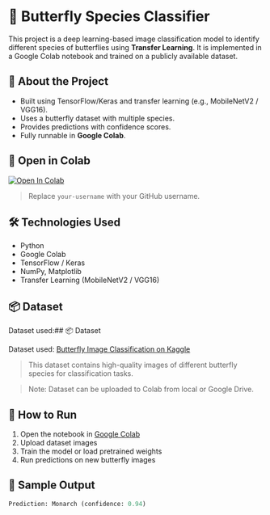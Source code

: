# 🦋 Butterfly Species Classifier

This project is a deep learning-based image classification model to identify different species of butterflies using **Transfer Learning**. It is implemented in a Google Colab notebook and trained on a publicly available dataset.

## 📁 About the Project

- Built using TensorFlow/Keras and transfer learning (e.g., MobileNetV2 / VGG16).
- Uses a butterfly dataset with multiple species.
- Provides predictions with confidence scores.
- Fully runnable in **Google Colab**.

## 🔗 Open in Colab

[![Open In Colab](https://colab.research.google.com/assets/colab-badge.svg)](https://colab.research.google.com/github/your-username/butterfly-classifier/blob/main/butterfly_classifier.ipynb)

> Replace `your-username` with your GitHub username.

## 🛠️ Technologies Used

- Python
- Google Colab
- TensorFlow / Keras
- NumPy, Matplotlib
- Transfer Learning (MobileNetV2 / VGG16)

## 📦 Dataset

Dataset used:## 📦 Dataset

Dataset used: [Butterfly Image Classification on Kaggle](https://www.kaggle.com/datasets/phucthaiiv02/butterfly-image-classification)

> This dataset contains high-quality images of different butterfly species for classification tasks.


> Note: Dataset can be uploaded to Colab from local or Google Drive.

## 🚀 How to Run

1. Open the notebook in [Google Colab](https://colab.research.google.com/)
2. Upload dataset images
3. Train the model or load pretrained weights
4. Run predictions on new butterfly images

## 📸 Sample Output

```python
Prediction: Monarch (confidence: 0.94)
